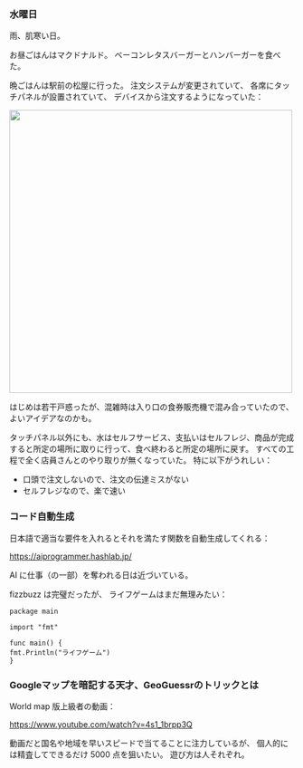 ### 水曜日

雨、肌寒い日。

お昼ごはんはマクドナルド。
ベーコンレタスバーガーとハンバーガーを食べた。

晩ごはんは駅前の松屋に行った。
注文システムが変更されていて、
各席にタッチパネルが設置されていて、
デバイスから注文するようになっていた：

<img src="https://i.imgur.com/1t0cwFX.jpg" width="500">

はじめは若干戸惑ったが、混雑時は入り口の食券販売機で混み合っていたので、
よいアイデアなのかも。

タッチパネル以外にも、水はセルフサービス、支払いはセルフレジ、商品が完成すると所定の場所に取りに行って、食べ終わると所定の場所に戻す。
すべての工程で全く店員さんとのやり取りが無くなっていた。
特に以下がうれしい：

- 口頭で注文しないので、注文の伝達ミスがない
- セルフレジなので、楽で速い

### コード自動生成

日本語で適当な要件を入れるとそれを満たす関数を自動生成してくれる：

https://aiprogrammer.hashlab.jp/

AI に仕事（の一部）を奪われる日は近づいている。

fizzbuzz は完璧だったが、
ライフゲームはまだ無理みたい：

```
package main

import "fmt"

func main() {
fmt.Println("ライフゲーム")
}
```

### Googleマップを暗記する天才、GeoGuessrのトリックとは

World map 版上級者の動画：

https://www.youtube.com/watch?v=4s1_1brpp3Q

動画だと国名や地域を早いスピードで当てることに注力しているが、
個人的には精査してできるだけ 5000 点を狙いたい。
遊び方は人それぞれ。
